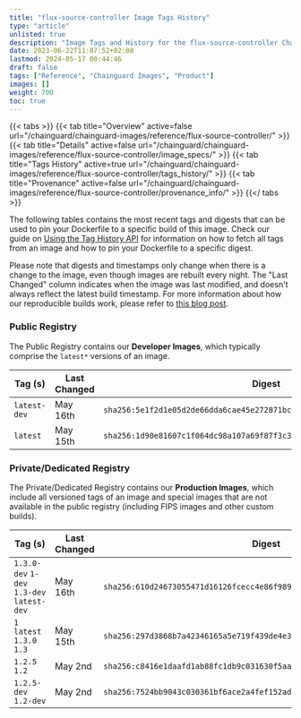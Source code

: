 ```yaml
---
title: "flux-source-controller Image Tags History"
type: "article"
unlisted: true
description: "Image Tags and History for the flux-source-controller Chainguard Image"
date: 2023-06-22T11:07:52+02:00
lastmod: 2024-05-17 00:44:46
draft: false
tags: ["Reference", "Chainguard Images", "Product"]
images: []
weight: 700
toc: true
---
```


{{< tabs >}}
{{< tab title="Overview" active=false url="/chainguard/chainguard-images/reference/flux-source-controller/" >}}
{{< tab title="Details" active=false url="/chainguard/chainguard-images/reference/flux-source-controller/image_specs/" >}}
{{< tab title="Tags History" active=true url="/chainguard/chainguard-images/reference/flux-source-controller/tags_history/" >}}
{{< tab title="Provenance" active=false url="/chainguard/chainguard-images/reference/flux-source-controller/provenance_info/" >}}
{{</ tabs >}}

The following tables contains the most recent tags and digests that can be used to pin your Dockerfile to a specific build of this image. Check our guide on [Using the Tag History API](/chainguard/chainguard-images/using-the-tag-history-api/) for information on how to fetch all tags from an image and how to pin your Dockerfile to a specific digest.

Please note that digests and timestamps only change when there is a change to the image, even though images are rebuilt every night. The "Last Changed" column indicates when the image was last modified, and doesn't always reflect the latest build timestamp. For more information about how our reproducible builds work, please refer to [this blog post](https://www.chainguard.dev/unchained/reproducing-chainguards-reproducible-image-builds).

### Public Registry
The Public Registry contains our **Developer Images**, which typically comprise the `latest*` versions of an image.

| Tag (s)       | Last Changed | Digest                                                                    |
|---------------|--------------|---------------------------------------------------------------------------|
|  `latest-dev` | May 16th     | `sha256:5e1f2d1e05d2de66dda6cae45e272871bc7fbf9871bf0a60c69698c883802cd7` |
|  `latest`     | May 15th     | `sha256:1d90e81607c1f064dc98a107a69f87f3c3acacf16d002dddd5ef27e5ae8ac8f8` |


### Private/Dedicated Registry
The Private/Dedicated Registry contains our **Production Images**, which include all versioned tags of an image and special images that are not available in the public registry (including FIPS images and other custom builds).

| Tag (s)                                     | Last Changed | Digest                                                                    |
|---------------------------------------------|--------------|---------------------------------------------------------------------------|
|  `1.3.0-dev` `1-dev` `1.3-dev` `latest-dev` | May 16th     | `sha256:610d24673055471d16126fcecc4e86f9895d223884806cb99d566d6e7d919d25` |
|  `1` `latest` `1.3.0` `1.3`                 | May 15th     | `sha256:297d3868b7a42346165a5e719f439de4e348d7fdaf95d48022323f1c8513bc2b` |
|  `1.2.5` `1.2`                              | May 2nd      | `sha256:c8416e1daafd1ab88fc1db9c031630f5aa843a7849013ab4f18a14ed817f4f99` |
|  `1.2.5-dev` `1.2-dev`                      | May 2nd      | `sha256:7524bb9043c030361bf6ace2a4fef152ad860ec8cc35da0dfcba53b118642f7f` |

